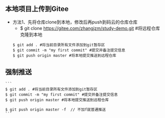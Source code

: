 ## 本地项目上传到Gitee
- 方法1、先将仓库clone到本地，修改后再push到码云的仓库仓库
    - $ git clone https://gitee.com/zhangjzm/study-demo.git #将远程仓库克隆到本地
    ```
    $ git add . #将当前目录所有文件添加到git暂存区
    $ git commit -m "my first commit" #提交并备注提交信息
    $ git push origin master #将本地提交推送到远程仓库
    ```


## 强制推送
    ```
    $ git add . #将当前目录所有文件添加到git暂存区
    $ git commit -m "my first commit" #提交并备注提交信息
    $ git push origin master #将本地提交推送到远程仓库
    
    $ git push origin master -f  // 不加f就普通推送
    ```
